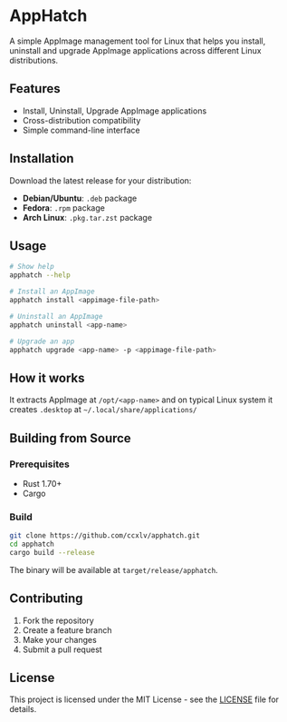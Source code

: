 # AppHatch

A simple AppImage management tool for Linux that helps you install, uninstall and upgrade AppImage applications across different Linux distributions.

## Features

- Install, Uninstall, Upgrade AppImage applications
- Cross-distribution compatibility
- Simple command-line interface

## Installation

Download the latest release for your distribution:

- **Debian/Ubuntu**: `.deb` package
- **Fedora**: `.rpm` package  
- **Arch Linux**: `.pkg.tar.zst` package

## Usage

```bash
# Show help
apphatch --help

# Install an AppImage
apphatch install <appimage-file-path>

# Uninstall an AppImage
apphatch uninstall <app-name>

# Upgrade an app
apphatch upgrade <app-name> -p <appimage-file-path>
```

## How it works

It extracts AppImage at `/opt/<app-name>` and on typical Linux system it creates `.desktop` at `~/.local/share/applications/`

## Building from Source

### Prerequisites

- Rust 1.70+ 
- Cargo

### Build

```bash
git clone https://github.com/ccxlv/apphatch.git
cd apphatch
cargo build --release
```

The binary will be available at `target/release/apphatch`.

## Contributing

1. Fork the repository
2. Create a feature branch
3. Make your changes
4. Submit a pull request

## License

This project is licensed under the MIT License - see the [LICENSE](LICENSE) file for details.

